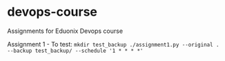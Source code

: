 # devops-course
Assignments for Eduonix Devops course

Assignment 1 - To test:
`
mkdir test_backup
./assignment1.py --original . --backup test_backup/ --schedule '1 * * * *'
`